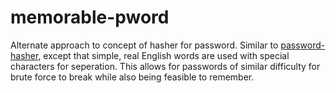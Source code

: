 # memorable-pword
Alternate approach to concept of hasher for password. Similar to [password-hasher](https://github.com/jkurkure/password-hasher/), except that simple, real English words are used with special characters for seperation. This allows for passwords of similar difficulty for brute force to break while also being feasible to remember.
